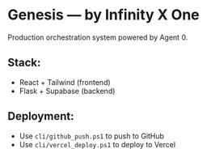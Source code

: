 # Genesis — by Infinity X One
Production orchestration system powered by Agent 0.

## Stack:
- React + Tailwind (frontend)
- Flask + Supabase (backend)
## Deployment:
- Use `cli/github_push.ps1` to push to GitHub
- Use `cli/vercel_deploy.ps1` to deploy to Vercel
